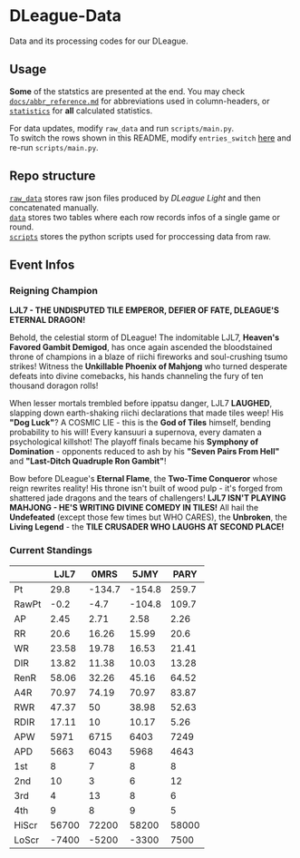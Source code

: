 # DLeague-Data

Data and its processing codes for our DLeague.  

## Usage

**Some** of the statstics are presented at the end. You may check [`docs/abbr_reference.md`](docs/abbr_reference.md) for abbreviations used in column-headers, or [`statistics`](statistics) for **all** calculated statistics.  

For data updates, modify `raw_data` and run `scripts/main.py`.  
To switch the rows shown in this README, modify `entries_switch` [here](scripts/utils.py#L22) and re-run `scripts/main.py`.  

## Repo structure

[`raw_data`](raw_data) stores raw json files produced by *DLeague Light* and then concatenated manually.  
[`data`](data) stores two tables where each row records infos of a single game or round.  
[`scripts`](scripts) stores the python scripts used for proccessing data from raw.  

## Event Infos

### Reigning Champion

**LJL7 - THE UNDISPUTED TILE EMPEROR, DEFIER OF FATE, DLEAGUE'S ETERNAL DRAGON!**

Behold, the celestial storm of DLeague! The indomitable LJL7, **Heaven's Favored Gambit Demigod**, has once again ascended the bloodstained throne of champions in a blaze of riichi fireworks and soul-crushing tsumo strikes! Witness the **Unkillable Phoenix of Mahjong** who turned desperate defeats into divine comebacks, his hands channeling the fury of ten thousand doragon rolls! 

When lesser mortals trembled before ippatsu danger, LJL7 **LAUGHED**, slapping down earth-shaking riichi declarations that made tiles weep! His **"Dog Luck"**? A COSMIC LIE - this is the **God of Tiles** himself, bending probability to his will! Every kansuuri a supernova, every damaten a psychological killshot! The playoff finals became his **Symphony of Domination** - opponents reduced to ash by his **"Seven Pairs From Hell"** and **"Last-Ditch Quadruple Ron Gambit"**!

Bow before DLeague's **Eternal Flame**, the **Two-Time Conqueror** whose reign rewrites reality! His throne isn't built of wood pulp - it's forged from shattered jade dragons and the tears of challengers! **LJL7 ISN'T PLAYING MAHJONG - HE'S WRITING DIVINE COMEDY IN TILES!** All hail the **Undefeated** (except those few times but WHO CARES), the **Unbroken**, the **Living Legend** - the **TILE CRUSADER WHO LAUGHS AT SECOND PLACE!**

### Current Standings

|       |     LJL7 |     0MRS |     5JMY |     PARY |
|-------|----------|----------|----------|----------|
| Pt    |    29.8  |  -134.7  |  -154.8  |   259.7  |
| RawPt |    -0.2  |    -4.7  |  -104.8  |   109.7  |
| AP    |     2.45 |     2.71 |     2.58 |     2.26 |
| RR    |    20.6  |    16.26 |    15.99 |    20.6  |
| WR    |    23.58 |    19.78 |    16.53 |    21.41 |
| DIR   |    13.82 |    11.38 |    10.03 |    13.28 |
| RenR  |    58.06 |    32.26 |    45.16 |    64.52 |
| A4R   |    70.97 |    74.19 |    70.97 |    83.87 |
| RWR   |    47.37 |    50    |    38.98 |    52.63 |
| RDIR  |    17.11 |    10    |    10.17 |     5.26 |
| APW   |  5971    |  6715    |  6403    |  7249    |
| APD   |  5663    |  6043    |  5968    |  4643    |
| 1st   |     8    |     7    |     8    |     8    |
| 2nd   |    10    |     3    |     6    |    12    |
| 3rd   |     4    |    13    |     8    |     6    |
| 4th   |     9    |     8    |     9    |     5    |
| HiScr | 56700    | 72200    | 58200    | 58000    |
| LoScr | -7400    | -5200    | -3300    |  7500    |
